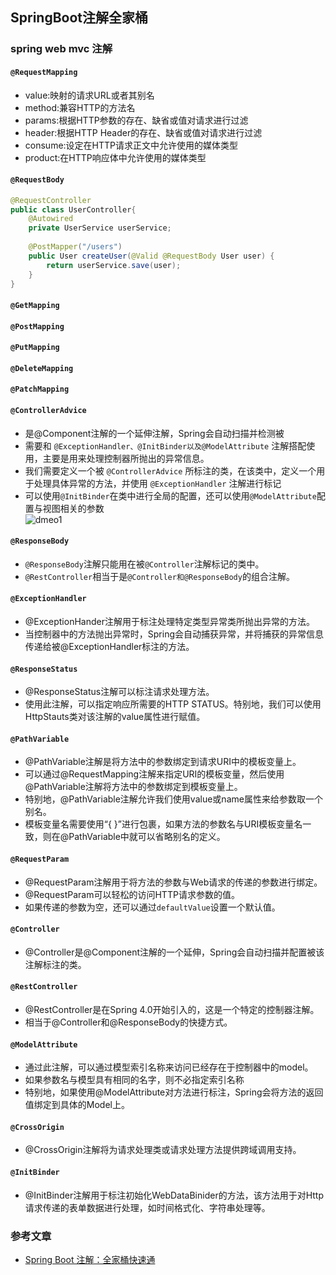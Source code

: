 ## SpringBoot注解全家桶

### spring web mvc 注解
#### `@RequestMapping`                           
- value:映射的请求URL或者其别名
- method:兼容HTTP的方法名
- params:根据HTTP参数的存在、缺省或值对请求进行过滤
- header:根据HTTP Header的存在、缺省或值对请求进行过滤
- consume:设定在HTTP请求正文中允许使用的媒体类型
- product:在HTTP响应体中允许使用的媒体类型

#### `@RequestBody`
```java
@RequestController
public class UserController{
    @Autowired
    private UserService userService;
    
    @PostMapper("/users")
    public User createUser(@Valid @RequestBody User user) {
        return userService.save(user);
    }
}
```

#### `@GetMapping`

#### `@PostMapping`

#### `@PutMapping`

#### `@DeleteMapping`

#### `@PatchMapping`

#### `@ControllerAdvice`
- 是@Component注解的一个延伸注解，Spring会自动扫描并检测被
- 需要和 `@ExceptionHandler、@InitBinder以及@ModelAttribute` 注解搭配使用，主要是用来处理控制器所抛出的异常信息。
- 我们需要定义一个被 `@ControllerAdvice` 所标注的类，在该类中，定义一个用于处理具体异常的方法，并使用 `@ExceptionHandler` 注解进行标记
- 可以使用`@InitBinder`在类中进行全局的配置，还可以使用`@ModelAttribute`配置与视图相关的参数                              
![dmeo1](https://mmbiz.qpic.cn/mmbiz_png/oTKHc6F8tsh88UVu8O3FqTRicNRD2eWVJibibt00sA4vQ9nX0pzMyZyNbfGPMicibNeYBfvOkIEXia4I9bME0EkcByCA/640?wxfrom=5&wx_lazy=1&wx_co=1)

#### `@ResponseBody`
- `@ResponseBody`注解只能用在被`@Controller`注解标记的类中。
- `@RestController`相当于是`@Controller和@ResponseBody`的组合注解。

#### `@ExceptionHandler`
- @ExceptionHander注解用于标注处理特定类型异常类所抛出异常的方法。
- 当控制器中的方法抛出异常时，Spring会自动捕获异常，并将捕获的异常信息传递给被@ExceptionHandler标注的方法。

#### `@ResponseStatus`
- @ResponseStatus注解可以标注请求处理方法。
- 使用此注解，可以指定响应所需要的HTTP STATUS。特别地，我们可以使用HttpStauts类对该注解的value属性进行赋值。

#### `@PathVariable`
- @PathVariable注解是将方法中的参数绑定到请求URI中的模板变量上。
- 可以通过@RequestMapping注解来指定URI的模板变量，然后使用@PathVariable注解将方法中的参数绑定到模板变量上。
- 特别地，@PathVariable注解允许我们使用value或name属性来给参数取一个别名。
- 模板变量名需要使用“{ }”进行包裹，如果方法的参数名与URI模板变量名一致，则在@PathVariable中就可以省略别名的定义。


#### `@RequestParam`
- @RequestParam注解用于将方法的参数与Web请求的传递的参数进行绑定。
- @RequestParam可以轻松的访问HTTP请求参数的值。
- 如果传递的参数为空，还可以通过`defaultValue`设置一个默认值。

#### `@Controller`
- @Controller是@Component注解的一个延伸，Spring会自动扫描并配置被该注解标注的类。


#### `@RestController`
- @RestController是在Spring 4.0开始引入的，这是一个特定的控制器注解。
- 相当于@Controller和@ResponseBody的快捷方式。


#### `@ModelAttribute`
- 通过此注解，可以通过模型索引名称来访问已经存在于控制器中的model。
- 如果参数名与模型具有相同的名字，则不必指定索引名称
- 特别地，如果使用@ModelAttribute对方法进行标注，Spring会将方法的返回值绑定到具体的Model上。


#### `@CrossOrigin`
- @CrossOrigin注解将为请求处理类或请求处理方法提供跨域调用支持。



#### `@InitBinder`
- @InitBinder注解用于标注初始化WebDataBinider的方法，该方法用于对Http请求传递的表单数据进行处理，如时间格式化、字符串处理等。














### 参考文章
- [Spring Boot 注解：全家桶快速通](https://mp.weixin.qq.com/s?__biz=Mzg2MjEwMjI1Mg==&mid=2247488546&idx=1&sn=6f0578cd15fa6bac7b4cb2ab179f715f&chksm=ce0da3a1f97a2ab7fb645a24766e6180c58139e961bd9473575182324eed8f9deffa5f05f103&mpshare=1&scene=23&srcid=&sharer_sharetime=1565135141265&sharer_shareid=1d216393e47b9d7ffafbaa4f54256b39#rd)